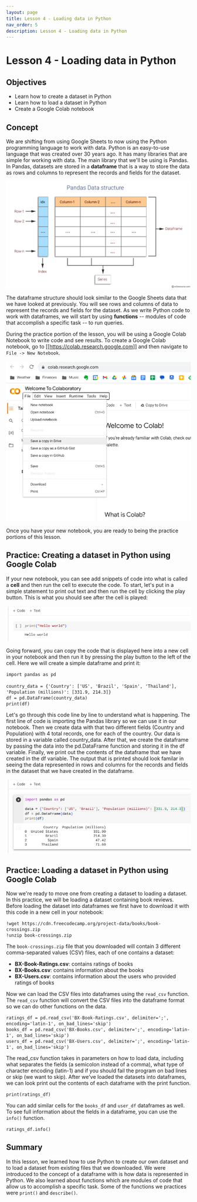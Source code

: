 ```yaml
---
layout: page
title: Lesson 4 - Loading data in Python
nav_order: 5
description: Lesson 4 - Loading data in Python
---
```

# Lesson 4 - Loading data in Python

## Objectives

- Learn how to create a dataset in Python
- Learn how to load a dataset in Python
- Create a Google Colab notebook

## Concept

We are shifting from using Google Sheets to now using the Python programming language to work with data.  Python is an easy-to-use language that was created over 30 years ago.  It has many libraries that are simple for working with data.  The main library that we'll be using is Pandas.  In Pandas, datasets are stored in a **dataframe** that is a way to store the data as rows and columns to represent the records and fields for the dataset.  

![image](images/04-pandas_data_structure.svg)

The dataframe structure should look similar to the Google Sheets data that we have looked at previously.  You will see rows and columns of data to represent the records and fields for the dataset.  As we write Python code to work with dataframes, we will start by using **functions** -- modules of code that accomplish a specific task -- to run queries.  

During the practice portion of the lesson, you will be using a Google Colab Notebook to write code and see results.  To create a Google Colab notebook, go to [[https://colab.research.google.com]] and then navigate to `File -> New Notebook`.  

![image](images/04-new_colab_notebook.png)

Once you have your new notebook, you are ready to being the practice portions of this lesson.

## Practice: Creating a dataset in Python using Google Colab

If your new notebook, you can see add snippets of code into what is called a **cell** and then run the cell to execute the code.  To start, let's put in a simple statement to print out text and then run the cell by clicking the play button.  This is what you should see after the cell is played:

![image](images/04-colab_hello_world.png)

Going forward, you can copy the code that is displayed here into a new cell in your notebook and then run it by pressing the play button to the left of the cell.  Here we will create a simple dataframe and print it:

```
import pandas as pd

country_data = {'Country': ['US', 'Brazil', 'Spain', 'Thailand'], 'Population (millions)': [331.9, 214.3]}
df = pd.DataFrame(country_data)
print(df) 
```

Let's go through this code line by line to understand what is happening.  The first line of code is importing the Pandas library so we can use it in our notebook.  Then we create data with that two different fields (Country and Population) with 4 total records, one for each of the country.  Our data is stored in a variable called country_data.  After that, we create the dataframe by passing the data into the pd.DataFrame function and storing it in the df variable.  Finally, we print out the contents of the dataframe that we have created in the df variable.  The output that is printed should look familar in seeing the data represented in rows and columns for the records and fields in the dataset that we have created in the dataframe.

![image](images/04-colab_country_data.png)

## Practice: Loading a dataset in Python using Google Colab

Now we're ready to move one from creating a dataset to loading a dataset.  In this practice, we will be loading a dataset containing book reviews.  Before loading the dataset into dataframes we first have to download it with this code in a new cell in your notebook:

```
!wget https://cdn.freecodecamp.org/project-data/books/book-crossings.zip
!unzip book-crossings.zip
```

The `book-crossings.zip` file that you downloaded will contain 3 different comma-separated values (CSV) files, each of one contains a dataset:
- **BX-Book-Ratings.csv**: contains ratings of books
- **BX-Books.csv**: contains information about the books
- **BX-Users.csv**: contains information about the users who provided ratings of books

Now we can load the CSV files into dataframes using the `read_csv` function.  The `read_csv` function will convert the CSV files into the dataframe format so we can do other functions on the data.

```
ratings_df = pd.read_csv('BX-Book-Ratings.csv', delimiter=';', encoding='latin-1', on_bad_lines='skip')
books_df = pd.read_csv('BX-Books.csv', delimiter=';', encoding='latin-1', on_bad_lines='skip')
users_df = pd.read_csv('BX-Users.csv', delimiter=';', encoding='latin-1', on_bad_lines='skip')
```

The read_csv function takes in parameters on how to load data, including what separates the fields (a semicolon instead of a comma), what type of character encoding (latin-1) and if you should fail the program on bad lines or skip (we want to skip).  After we've loaded the datasets into dataframes, we can look print out the contents of each dataframe with the print function.

```
print(ratings_df)
```

You can add similar cells for the `books_df` and `user_df` dataframes as well.  To see full information about the fields in a dataframe, you can use the `info()` function.

```
ratings_df.info()
``` 

## Summary
In this lesson, we learned how to use Python to create our own dataset and to load a dataset from existing files that we downloaded.  We were introduced to the concept of a dataframe with is how data is represented in Python.  We also learned about functions which are modules of code that allow us to accomplish a specific task.  Some of the functions we practices were `print()` and `describe()`.
